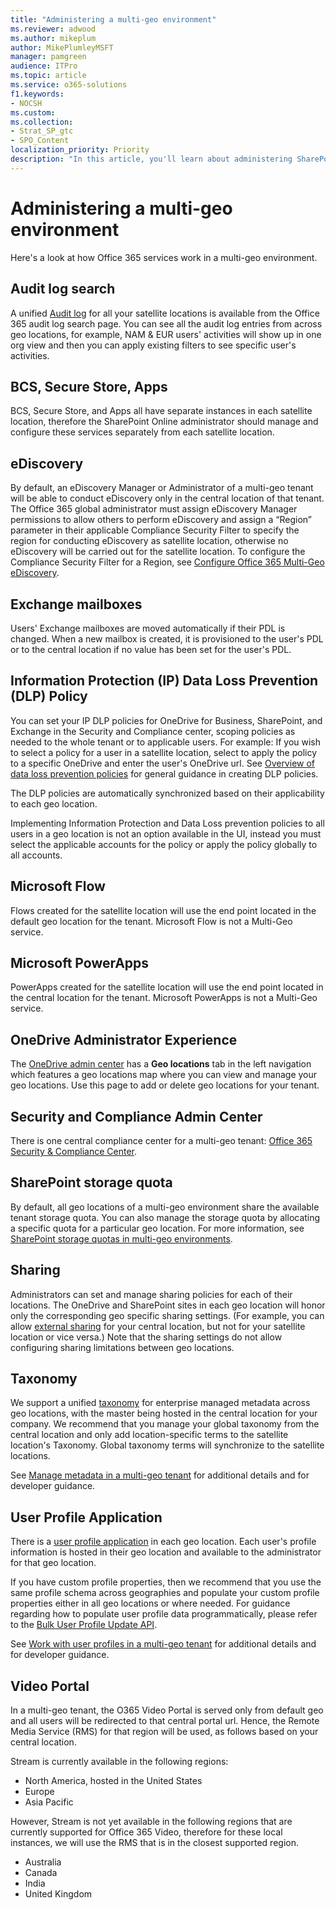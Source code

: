 ```yaml
---
title: "Administering a multi-geo environment"
ms.reviewer: adwood
ms.author: mikeplum
author: MikePlumleyMSFT
manager: pamgreen
audience: ITPro
ms.topic: article
ms.service: o365-solutions
f1.keywords:
- NOCSH
ms.custom: 
ms.collection: 
- Strat_SP_gtc
- SPO_Content
localization_priority: Priority
description: "In this article, you'll learn about administering SharePoint and OneDrive services in a multi-geo environment."
---
```


# Administering a multi-geo environment

Here's a look at how Office 365 services work in a multi-geo environment.

## Audit log search

A unified [Audit log](https://support.office.com/article/0d4d0f35-390b-4518-800e-0c7ec95e946c) for all your satellite locations is available from the Office 365 audit log search page. You can see all the audit log entries from across geo locations, for example, NAM & EUR users' activities will show up in one org view and then you can apply existing filters to see specific user's activities.

## BCS, Secure Store, Apps

BCS, Secure Store, and Apps all have separate instances in each satellite location, therefore the SharePoint Online administrator should manage and configure these services separately from each satellite location.

## eDiscovery 

By default, an eDiscovery Manager or Administrator of a multi-geo tenant will be able to conduct eDiscovery only in the central location of that tenant. The Office 365 global administrator must assign eDiscovery Manager permissions to allow others to perform eDiscovery and assign a “Region” parameter in their applicable Compliance Security Filter to specify the region for conducting eDiscovery as satellite location, otherwise no eDiscovery will be carried out for the satellite location. To configure the Compliance Security Filter for a Region, see [Configure Office 365 Multi-Geo eDiscovery](multi-geo-ediscovery-configuration.md).

## Exchange mailboxes

Users' Exchange mailboxes are moved automatically if their PDL is changed. When a new mailbox is created, it is provisioned to the user's PDL or to the central location if no value has been set for the user's PDL.

## Information Protection (IP) Data Loss Prevention (DLP) Policy

You can set your IP DLP policies for OneDrive for Business, SharePoint, and Exchange in the Security and Compliance center, scoping policies as needed to the whole tenant or to applicable users. For example: If you wish to select a policy for a user in a satellite location, select to apply the policy to a specific OneDrive and enter the user's OneDrive url. See [Overview of data loss prevention policies](https://support.office.com/article/1966b2a7-d1e2-4d92-ab61-42efbb137f5e) for general guidance in creating DLP policies.

The DLP policies are automatically synchronized based on their applicability to each geo location.

Implementing Information Protection and Data Loss prevention policies to all users in a geo location is not an option available in the UI, instead you must select the applicable accounts for the policy or apply the policy globally to all accounts.

## Microsoft Flow

Flows created for the satellite location will use the end point located in the default geo location for the tenant.  Microsoft Flow is not a Multi-Geo service. 

## Microsoft PowerApps

PowerApps created for the satellite location will use the end point located in the central location for the tenant. Microsoft PowerApps is not a Multi-Geo service. 

## OneDrive Administrator Experience

The [OneDrive admin center](https://admin.onedrive.com) has a **Geo locations** tab in the left navigation which features a geo locations map where you can view and manage your geo locations. Use this page to add or delete geo locations for your tenant.

## Security and Compliance Admin Center

There is one central compliance center for a multi-geo tenant: [Office 365 Security & Compliance Center](https://protection.office.com/?rfr=AdminCenter\#/homepage).

## SharePoint storage quota

By default, all geo locations of a multi-geo environment share the available tenant storage quota.  You can also manage the storage quota by allocating a specific quota for a particular geo location. For more information, see [SharePoint storage quotas in multi-geo environments](sharepoint-multi-geo-storage-quota.md).

## Sharing

Administrators can set and manage sharing policies for each of their locations. The OneDrive and SharePoint sites in each geo location will honor only the corresponding geo specific sharing settings. (For example, you can allow [external sharing](https://support.office.com/article/C8A462EB-0723-4B0B-8D0A-70FEAFE4BE85) for your central location, but not for your satellite location or vice versa.) Note that the sharing settings do not allow configuring sharing limitations between geo locations.

## Taxonomy

We support a unified [taxonomy](https://docs.microsoft.com/sharepoint/managed-metadata) for enterprise managed metadata across geo locations, with the master being hosted in the central location for your company. We recommend that you manage your global taxonomy from the central location and only add location-specific terms to the satellite location's Taxonomy. Global taxonomy terms will synchronize to the satellite locations.

See [Manage metadata in a multi-geo tenant](https://docs.microsoft.com/sharepoint/dev/solution-guidance/multigeo-managedmetadata) for additional details and for developer guidance.

## User Profile Application

There is a [user profile application](https://docs.microsoft.com/sharepoint/manage-user-profiles) in each geo location. Each user's profile information is hosted in their geo location and available to the administrator for that geo location.

If you have custom profile properties, then we recommend that you use the same profile schema across geographies and populate your custom profile properties either in all geo locations or where needed. For guidance regarding how to populate user profile data programmatically, please refer to the [Bulk User Profile Update API](https://docs.microsoft.com/sharepoint/dev/solution-guidance/bulk-user-profile-update-api-for-sharepoint-online).

See [Work with user profiles in a multi-geo tenant](https://docs.microsoft.com/sharepoint/dev/solution-guidance/multigeo-userprofileexperience) for additional details and for developer guidance.

## Video Portal

In a multi-geo tenant, the O365 Video Portal is served only from default geo and all users will be redirected to that central portal url. Hence, the Remote Media Service (RMS) for that region will be used, as follows based on your central location.

Stream is currently available in the following regions:

- North America, hosted in the United States 
- Europe
- Asia Pacific

However, Stream is not yet available in the following regions that are currently supported for Office 365 Video, therefore for these local instances, we will use the RMS that is in the closest supported region.

- Australia
- Canada
- India
- United Kingdom
